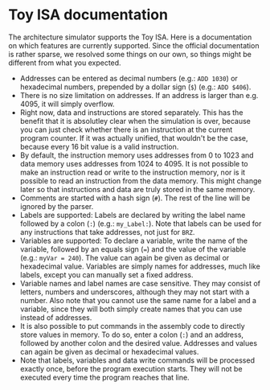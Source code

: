 # Toy ISA documentation
The architecture simulator supports the Toy ISA. Here is a documentation on which features are currently supported. Since the official documentation is rather sparse, we resolved some things on our own, so things might be different from what you expected.

- Addresses can be entered as decimal numbers (e.g.: `ADD 1030`) or hexadecimal numbers, prepended by a dollar sign (`$`) (e.g.: `ADD $406`).
- There is no size limitation on addresses. If an address is larger than e.g. 4095, it will simply overflow.
- Right now, data and instructions are stored separately. This has the benefit that it is absolutley clear when the simulation is over, because you can just check whether there is an instruction at the current program counter. If it was actually unified, that wouldn't be the case, because every 16 bit value is a valid instruction.
- By default, the instruction memory uses addresses from 0 to 1023 and data memory uses addresses from 1024 to 4095. It is not possible to make an instruction read or write to the instruction memory, nor is it possible to read an instruction from the data memory. This might change later so that instructions and data are truly stored in the same memory.
- Comments are started with a hash sign (`#`). The rest of the line will be ignored by the parser.
- Labels are supported: Labels are declared by writing the label name followed by a colon (`:`) (e.g.: `my_Label:`). Note that labels can be used for any instructions that take addresses, not just for `BRZ`.
- Variables are supported: To declare a variable, write the name of the variable, followed by an equals sign (`=`) and the value of the variable (e.g.: `myVar = 240`). The value can again be given as decimal or hexadecimal value. Variables are simply names for addresses, much like labels, except you can manually set a fixed address.
- Variable names and label names are case sensitive. They may consist of letters, numbers and underscores, although they may not start with a number. Also note that you cannot use the same name for a label and a variable, since they will both simply create names that you can use instead of addresses.
- It is also possible to put commands in the assembly code to directly store values in memory. To do so, enter a colon (`:`) and an address, followed by another colon and the desired value. Addresses and values can again be given as decimal or hexadecimal values.
- Note that labels, variables and data write commands will be processed exactly once, before the program execution starts. They will not be executed every time the program reaches that line.
